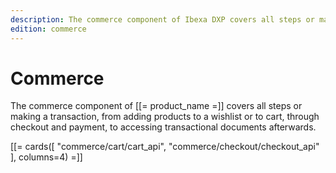 ```yaml
---
description: The commerce component of Ibexa DXP covers all steps or making a transaction, from adding products to a wishlist or to cart, through checkout and payment, to accessing transactional documents afterwards.
edition: commerce
---
```


# Commerce

The commerce component of [[= product_name =]] covers all steps or making a transaction,
from adding products to a wishlist or to cart, through checkout and payment, to accessing transactional documents afterwards.

[[= cards([
  "commerce/cart/cart_api",
  "commerce/checkout/checkout_api"
], columns=4) =]]
